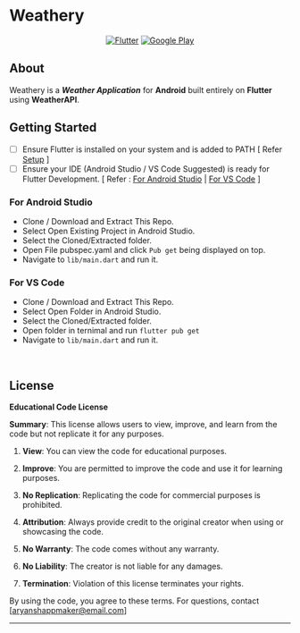 # Weathery

<center>
  <a href='https://github.com/shivamkapasia0' target="_blank"><img alt='Flutter' src='https://img.shields.io/badge/Made_In Flutter-100000?style=for-the-badge&logo=Flutter&logoColor=white&labelColor=32C300&color=007CFF'/></a>
<a href='https://play.google.com/store/apps/details?id=com.CPLLabs.weathery' target="_blank"><img alt='Google Play' src='https://img.shields.io/badge/Available_On PlayStore-100000?style=for-the-badge&logo=Google Play&logoColor=FFFFFF&labelColor=7912FF&color=FB7B3B'/></a>
</center>

## About
Weathery is a ***Weather Application*** for **Android** built entirely on **Flutter** using **WeatherAPI**.

## Getting Started

* [ ] Ensure Flutter is installed on your system and is added to PATH [ Refer [Setup](https://docs.flutter.dev/get-started/install) ]
* [ ] Ensure your IDE (Android Studio / VS Code Suggested) is ready for Flutter Development. [ Refer : [For Android Studio](https://docs.flutter.dev/tools/android-studio) | [For VS Code](https://docs.flutter.dev/tools/vs-code) ]

### For Android Studio
* Clone / Download and Extract This Repo.
* Select Open Existing Project in Android Studio.
* Select the Cloned/Extracted folder.
* Open File pubspec.yaml and click `Pub get` being displayed on top.
* Navigate to `lib/main.dart` and run it.

### For VS Code
* Clone / Download and Extract This Repo.
* Select Open Folder in Android Studio.
* Select the Cloned/Extracted folder.
* Open folder in ternimal and run `flutter pub get`
* Navigate to `lib/main.dart` and run it.
<bR>

## License

**Educational Code License**

**Summary**: This license allows users to view, improve, and learn from the code but not replicate it for any purposes.

1. **View**: You can view the code for educational purposes.

2. **Improve**: You are permitted to improve the code and use it for learning purposes.

3. **No Replication**: Replicating the code for commercial purposes is prohibited.

4. **Attribution**: Always provide credit to the original creator when using or showcasing the code.

5. **No Warranty**: The code comes without any warranty.

6. **No Liability**: The creator is not liable for any damages.

7. **Termination**: Violation of this license terminates your rights.

By using the code, you agree to these terms. For questions, contact  [aryanshappmaker@email.com]

***
